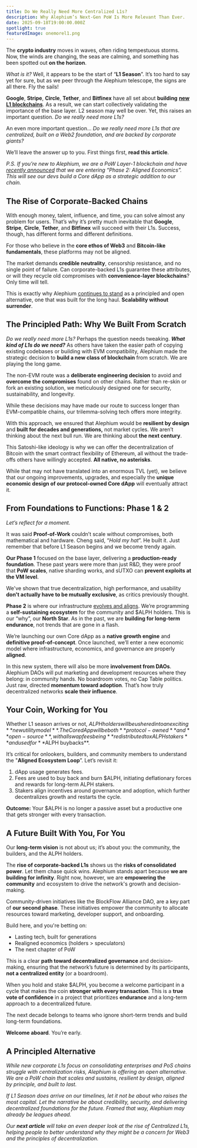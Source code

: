 ```yaml
---
title: Do We Really Need More Centralized L1s?
description: Why Alephium’s Next-Gen PoW Is More Relevant Than Ever.
date: 2025-09-18T19:00:00.000Z
spotlight: true
featuredImage: onemorel1.png
---
```

The **crypto industry** moves in waves, often riding tempestuous storms. Now, the winds are changing, the seas are calming, and something has been spotted out **on the horizon**. 

*What is it?* Well, it appears to be the start of “**L1 Season**”. It’s too hard to say yet for sure, but as we peer through the Alephium telescope, the signs are all there. Fly the sails!

**Google**, **Stripe**, **Circle**, **Tether**, and **Bitfinex** have all set about **building** **[new L1 blockchains](https://thedefiant.io/news/research-and-opinion/crypto-web3-experts-question-corp-chains-like-tempo)**. As a result, we can start ‌collectively validating the importance of the base layer. L2 season may well be over. Yet, this raises an important question. *Do we really need more L1s?*

An even more important question… *Do we really need more L1s that are centralized, built on a Web2 foundation, and are backed by corporate giants?*

We’ll leave the answer up to you. First things first, **read this article**. 

*P.S. If you’re new to Alephium, we are a PoW Layer-1 blockchain and have [recently announced](https://x.com/alephium/status/1958886335202435548) that we are entering “Phase 2: Aligned Economics”. This will see our devs build a Core dApp as a strategic addition to our chain.*

## The Rise of Corporate-Backed Chains

With enough money, talent, influence, and time, you can solve almost any problem for users. That’s why it’s pretty much inevitable that **Google**, **Stripe**, **Circle**, **Tether**, and **Bitfinex** will succeed with their L1s. Success, though, has different forms and different definitions. 

For those who believe in the **core ethos of Web3** and **Bitcoin-like fundamentals**, these platforms may not be aligned.

The market demands **credible neutrality**, censorship resistance, and no single point of failure. Can corporate-backed L1s guarantee these attributes, or will they recycle old compromises with **convenience-layer blockchains**? Only time will tell. 

This is exactly why Alephium [continues to stand](https://coinmarketcap.com/community/articles/68c307ab679d8613e86156e2/) as a principled and open alternative, one that was built for the long haul. **Scalability without surrender**. 

## The Principled Path: Why We Built From Scratch

*Do we really need more L1s?* Perhaps the question needs tweaking. ***What kind of L1s do we need?*** As others have taken the easier path of copying existing codebases or building with EVM compatibility, Alephium made the strategic decision to **build a new class of blockchain** from scratch. We are playing the long game. 

The non-EVM route was a **deliberate engineering decision** to avoid and **overcome the compromises** found on other chains. Rather than re-skin or fork an existing solution, we meticulously designed one for security, sustainability, and longevity.

While these decisions may have made our route to success longer than EVM-compatible chains, our trilemma-solving tech offers more integrity.

With this approach, we ensured that Alephium would be **resilient by design** and **built for decades and generations,** not market cycles. We aren’t thinking about the next bull run. We are thinking about **the next century**. 

This Satoshi-like ideology is why we can offer the decentralization of Bitcoin with the smart contract flexibility of Ethereum, all without the trade-offs others have willingly accepted. **All native, no asterisks**. 

While that may not have translated into an enormous TVL (yet), we believe that our ongoing improvements, upgrades, and especially the **unique economic design of our protocol-owned Core dApp** will eventually attract it. 

## From Foundations to Functions: Phase 1 & 2

*Let’s reflect for a moment.* 

It was said **Proof-of-Work** couldn’t scale without compromises, both mathematical and hardware. Cheng said, “*Hold my hat*”. He built it. Just remember that before L1 Season begins and we become trendy again.

**Our Phase 1** focused on the base layer, delivering a **production-ready foundation**. These past years were more than just R&D, they were proof that **PoW scales**, native sharding works, and sUTXO can **prevent exploits at the VM level**. 

We've shown that true decentralization, high performance, and usability **don't actually have to be mutually exclusive**, as critics previously thought.

**Phase 2** is where our infrastructure [evolves and aligns](https://medium.com/@alephium/from-scalable-infrastructure-to-aligned-economics-0a51764491c9). We’re programming a **self-sustaining ecosystem** for the community and $ALPH holders. This is our “why”, our **North Star**. As in the past, we are **building for long-term endurance**, not trends that are gone in a flash.

We’re launching our own Core dApp as a **native growth engine** and **definitive proof-of-concept**. Once launched, we’ll enter a new economic model where infrastructure, economics, and governance are properly **aligned**.

In this new system, there will also be more **involvement from DAOs**. Alephium DAOs will put marketing and development resources where they belong: in community hands. No boardroom votes, no Cap Table politics. Just raw, directed **momentum toward adoption**. That’s how truly decentralized networks **scale their influence**. 

## Your Coin, Working for You

Whether L1 season arrives or not, $ALPH holders will be ushered into an exciting **new utility model**. The Core dApp will be both **protocol-owned** and **open-source**, with all swap fees being **redistributed to xALPH stakers** and used for **$ALPH buybacks**.

It’s critical for onlookers, builders, and community members to understand the "**Aligned Ecosystem Loop**”. Let’s revisit it:

1. dApp usage generates fees.
2. Fees are used to buy back and burn $ALPH, initiating deflationary forces and rewards for long-term ALPH stakers.
3. Stakers align incentives around governance and adoption, which further decentralizes growth and restarts the cycle.

**Outcome:** Your $ALPH is no longer a passive asset but a productive one that gets stronger with every transaction.

## A Future Built With You, For You

Our **long-term vision** is not about us; it’s about you: the community, the builders, and the ALPH holders.

The **rise of corporate-backed L1s** shows us the **risks of consolidated power**. Let them chase quick wins. Alephium stands apart because **we are building for infinity**. Right now, however, we are **empowering the community** and ecosystem to drive the network's growth and decision-making.

Community-driven initiatives like the BlockFlow Alliance DAO, are a key part of **our second phase**. These initiatives empower the community to allocate resources toward marketing, developer support, and onboarding. 

Build here, and you're betting on:

* Lasting tech, built for generations
* Realigned economics (holders > speculators)
* The next chapter of PoW

This is a clear **path toward decentralized governance** and decision-making, ensuring that the network’s future is determined by its participants, **not a centralized entity** (or a boardroom). 

When you hold and stake $ALPH, you become a welcome participant in a cycle that makes the coin **stronger with every transaction**. This is a **true vote of confidence** in a project that prioritizes **endurance** and a long-term approach to a decentralized future.

The next decade belongs to teams who ignore short-term trends and build long-term foundations. 

**Welcome aboard**. You’re early.

## A Principled Alternative

*While new corporate L1s focus on consolidating enterprises and PoS chains struggle with centralization risks, Alephium is offering an open alternative. We are a PoW chain that scales and sustains, resilient by design, aligned by principle, and built to last.* 

*If L1 Season does arrive on our timelines, let it not be about who raises the most capital. Let the narrative be about credibility, security, and delivering decentralized foundations for the future. Framed that way, Alephium may already be leagues ahead.*

*Our **next article** will take an even deeper look at the rise of Centralized L1s, helping people to better understand why they might be a concern for Web3 and the principles of decentralization.*
